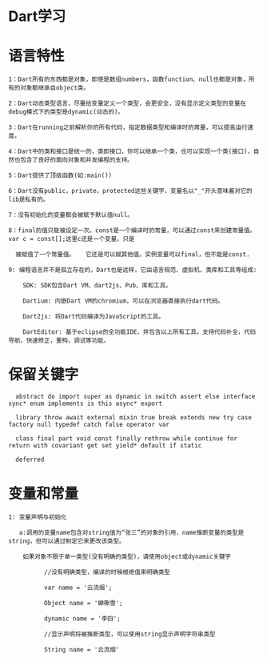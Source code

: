 # Dart学习
  
  # 语言特性
    
    1：Dart所有的东西都是对象，即使是数组numbers，函数function、null也都是对象，所有的对象都继承自object类。
    
    2：Dart动态类型语言，尽量给变量定义一个类型，会更安全，没有显示定义类型的变量在debug模式下的类型是dynamic(动态的)。
    
    3：Dart在running之前解析你的所有代码，指定数据类型和编译时的常量，可以提高运行速度。
    
    4：Dart中的类和接口是统一的，类即接口，你可以继承一个类，也可以实现一个类(接口)，自然也包含了良好的面向对象和并发编程的支持。
    
    5：Dart提供了顶级函数(如:main())
    
    6：Dart没有public，private，protected这些关键字，变量名以"_"开头意味着对它的lib是私有的。
    
    7：没有初始化的变量都会被赋予默认值null。
    
    8：final的值只能被设定一次。const是一个编译时的常量，可以通过const来创建常量值。var c = const[];这里c还是一个变量，只是
    
      被赋值了一个常量值。   它还是可以赋其他值。实例变量可以final，但不能是const.
      
    9: 编程语言并不是孤立存在的，Dart也是这样，它由语言规范、虚拟机、类库和工具等组成:
    
        SDK: SDK包含Dart VM、dart2js、Pub、库和工具。
        
        Dartium: 内嵌Dart VM的chromium，可以在浏览器直接执行dart代码。
        
        Dart2js: 将Dart代码编译为JavaScript的工具。
        
        DartEditor: 基于eclipse的全功能IDE，并包含以上所有工具。支持代码补全，代码导航，快速修正，重构，调试等功能。
        
 # 保留关键字
  
      abstract do import super as dynamic in switch assert else interface sync* enum implements is this async* export
      
      library throw await external mixin true break extends new try case factory null typedef catch false operator var
      
      class final part void const finally rethrow while continue for return with covariant get set yield* default if static
      
      deferred
      
 # 变量和常量
 
    1: 变量声明与初始化
      
       a:调用的变量name包含对string值为“张三”的对象的引用，name推断变量的类型是string，但可以通过制定它来更改该类型。
       
        如果对象不限于单一类型(没有明确的类型)，请使用object或dynamic关键字
        
              //没有明确类型，编译的时候根绝值来明确类型
              
              var name = '云流烟';
              
              Object name = '蝉嘶雪';
              
              dynamic name = '李四';
              
              //显示声明将被推断类型，可以使用string显示声明字符串类型
              
              String name = '云流烟'
